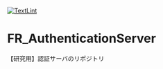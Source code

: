[![TextLint](https://github.com/MIZOGUCHIKoki/FR_AuthenticationServer/actions/workflows/textlint.yml/badge.svg)](https://github.com/MIZOGUCHIKoki/FR_AuthenticationServer/actions/workflows/textlint.yml)
# FR_AuthenticationServer
【研究用】認証サーバのリポジトリ
